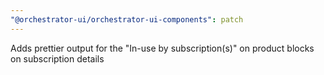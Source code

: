 ```yaml
---
"@orchestrator-ui/orchestrator-ui-components": patch
---
```


Adds prettier output for the "In-use by subscription(s)" on product blocks on subscription details
